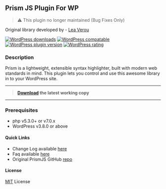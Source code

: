 ## Prism JS Plugin For WP

> :warning: This plugin no longer maintained (Bug Fixes Only)

Original library developed by - [Lea Verou](http://www.prismjs.com)

[![WordPress downloads](https://img.shields.io/wordpress/plugin/dt/ank-prism-for-wp.svg?style=flat-square)](https://wordpress.org/plugins/ank-prism-for-wp)
[![WordPress compatable](https://img.shields.io/wordpress/v/ank-prism-for-wp.svg?style=flat-square)](https://wordpress.org/plugins/ank-prism-for-wp)
[![WordPress plugin version](https://img.shields.io/wordpress/plugin/v/ank-prism-for-wp.svg?style=flat-square)](https://wordpress.org/plugins/ank-prism-for-wp)
[![WordPress rating](https://img.shields.io/wordpress/plugin/r/ank-prism-for-wp.svg?style=flat-square)](https://wordpress.org/plugins/ank-prism-for-wp)


### Description
Prism is a lightweight, extensible syntax highlighter, built with modern web standards in mind.
This plugin lets you control and use this awesome library in to your WordPress site.

- - -

>**[Download](https://wordpress.org/plugins/ank-prism-for-wp/) the latest working copy**

- - -

### Prerequisites
* php v5.3.0+ or v7.0.x
* WordPress v3.8.0 or above


#### Quick Links

* Change Log available [here](https://wordpress.org/plugins/ank-prism-for-wp/changelog/)
* Faq available [here](https://wordpress.org/ank-prism-for-wp/faq)
* Original PrismJS GitHub [repo](https://github.com/PrismJS/prism)

#### License
[MIT](LICENSE.txt) License




